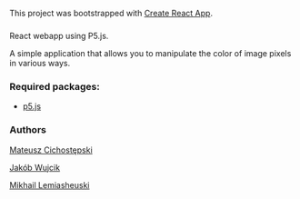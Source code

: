 <!-- # Change Color of Pixels
This project was bootstrapped with [Create React App](https://github.com/facebook/create-react-app).
###
React webapp using P5.js.
Changing color of pixels with the similar color as picked one.

### Required packages:
* [p5](https://www.npmjs.com/package/p5) -->


This project was bootstrapped with [Create React App](https://github.com/facebook/create-react-app).
###
React webapp using P5.js. 

A simple application that allows you to manipulate the color of image pixels in various ways.
<!-- Changing color of pixels with the similar color as picked one./ -->

### Required packages:
* [p5.js](https://www.npmjs.com/package/p5)

### Authors 
[Mateusz Cichostępski](https://github.com/Matiixx)

[Jakób Wujcik](https://github.com/jacobwojcik)

[Mikhail Lemiasheuski](https://github.com/albusDalbador)
